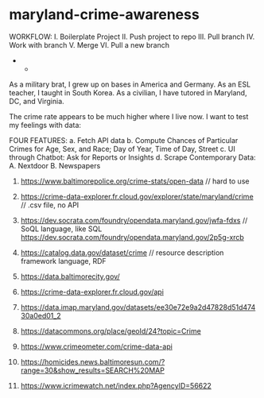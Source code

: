 # maryland-crime-awareness

WORKFLOW:
I. Boilerplate Project
II. Push project to repo
III. Pull branch
IV. Work with branch
V. Merge
VI. Pull a new branch

- -

As a military brat, I grew up on bases in America and Germany.
As an ESL teacher, I taught in South Korea.
As a civilian, I have tutored in Maryland, DC, and Virginia.

The crime rate appears to be much higher where I live now.
I want to test my feelings with data:

FOUR FEATURES:
a. Fetch API data
b. Compute Chances of Particular Crimes for Age, Sex, and Race; Day of Year, Time of Day, Street
c. UI through Chatbot: Ask for Reports or Insights
d. Scrape Contemporary Data:
A. Nextdoor
B. Newspapers

1. https://www.baltimorepolice.org/crime-stats/open-data // hard to use

2. https://crime-data-explorer.fr.cloud.gov/explorer/state/maryland/crime // .csv file, no API

3. https://dev.socrata.com/foundry/opendata.maryland.gov/jwfa-fdxs // SoQL language, like SQL
   https://dev.socrata.com/foundry/opendata.maryland.gov/2p5g-xrcb

4. https://catalog.data.gov/dataset/crime // resource description framework language, RDF

5. https://data.baltimorecity.gov/

6. https://crime-data-explorer.fr.cloud.gov/api

7. https://data.imap.maryland.gov/datasets/ee30e72e9a2d47828d51d47430a0ed01_2

8. https://datacommons.org/place/geoId/24?topic=Crime

9. https://www.crimeometer.com/crime-data-api

10. https://homicides.news.baltimoresun.com/?range=30&show_results=SEARCH%20MAP

11. https://www.icrimewatch.net/index.php?AgencyID=56622
